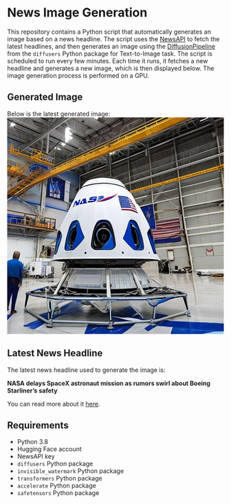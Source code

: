 # News Image Generation
This repository contains a Python script that automatically generates an image based on a news headline. The script uses the [NewsAPI](https://newsapi.org/) to fetch the latest headlines, and then generates an image using the [DiffusionPipeline](https://github.com/huggingface/diffusers) from the `diffusers` Python package for Text-to-Image task.
The script is scheduled to run every few minutes. Each time it runs, it fetches a new headline and generates a new image, which is then displayed below. The image generation process is performed on a GPU.

## Generated Image
Below is the latest generated image:
![Generated Image](image.png)

## Latest News Headline
The latest news headline used to generate the image is:

**NASA delays SpaceX astronaut mission as rumors swirl about Boeing Starliner’s safety**

You can read more about it [here](https://news.google.com/rss/articles/CBMilgFBVV95cUxOS00zVF95Z2FsWGFKbEpDb1ZyMXo5eHFKOVdCU0Q0M0RrN0wwdXduRkVneVBsWkdKVjlaMU85eUo0VG83N2U5VG9HQmRHREItZHgyM1ZJMGVYcnJveXpnYVBSY1JHdzQtVzdOWld5VzNDTS1nQ0xwQmlRbDdaRFd4RGhRSTZkVnczUDZFMTBpRjFPZXczX3fSAYwBQVVfeXFMT2N4a1d1dkVIQ1dkZzRJZFI3VDN1UTV0MkpLSndHcmtaMmVCMVRtZ0hEQnlpTFpiNDBZaEYxSG9jWHRqQ0k0MFJueXRzcEFySDB4azFwSWlUQzRqbHBwTlN3amZkRTcxWlZoMUN3UWQxLXdwWGxPZlNrZGZ5amM3aWVBbm5OZGRiMzFaTzc?oc=5).

## Requirements
- Python 3.8
- Hugging Face account
- NewsAPI key
- `diffusers` Python package
- `invisible_watermark` Python package
- `transformers` Python package
- `accelerate` Python package
- `safetensors` Python package
